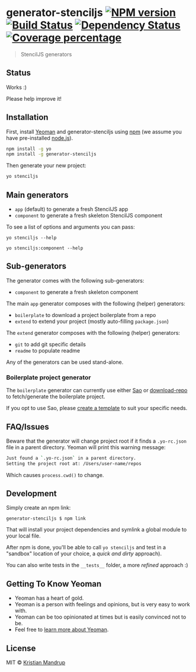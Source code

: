 # generator-stenciljs [![NPM version][npm-image]][npm-url] [![Build Status][travis-image]][travis-url] [![Dependency Status][daviddm-image]][daviddm-url] [![Coverage percentage][coveralls-image]][coveralls-url]
> StencilJS generators

## Status

Works :)

Please help improve it!

## Installation

First, install [Yeoman](http://yeoman.io) and generator-stenciljs using [npm](https://www.npmjs.com/) (we assume you have pre-installed [node.js](https://nodejs.org/)).

```bash
npm install -g yo
npm install -g generator-stenciljs
```

Then generate your new project:

```bash
yo stenciljs
```

## Main generators

- `app` (default) to generate a fresh StencilJS app
- `component` to generate a fresh skeleton StencilJS component

To see a list of options and arguments you can pass:

`yo stenciljs --help`

`yo stenciljs:component --help`
## Sub-generators

The generator comes with the following sub-generators:

- `component` to generate a fresh skeleton component

The main `app` generator composes with the following (helper) generators:

- `boilerplate` to download a project boilerplate from a repo
- `extend` to extend your project (mostly auto-filling `package.json`)

The `extend` generator composes with the following (helper) generators:

- `git` to add git specific details
- `readme` to populate readme

Any of the generators can be used stand-alone.

### Boilerplate project generator

The `boilerplate` generator can currently use either [Sao](https://sao.js.org/) or [download-repo](https://www.npmjs.com/package/download-repo) to fetch/generate the boilerplate project.

If you opt to use Sao, please [create a template](https://sao.js.org/#/create) to suit your specific needs.

## FAQ/Issues

Beware that the generator will change project root if it finds a `.yo-rc.json` file in a parent directory. Yeoman will print this warning message:

```bash
Just found a `.yo-rc.json` in a parent directory.
Setting the project root at: /Users/user-name/repos
```

Which causes `process.cwd()` to change.

## Development

Simply create an npm link:

`generator-stenciljs $ npm link`

That will install your project dependencies and symlink a global module to your local file.

After npm is done, you'll be able to call `yo stenciljs` and test in a "sandbox" location of your choice, a *quick and dirty* approach).

You can also write tests in the `__tests__` folder, a more *refined* approach :)

## Getting To Know Yeoman

 * Yeoman has a heart of gold.
 * Yeoman is a person with feelings and opinions, but is very easy to work with.
 * Yeoman can be too opinionated at times but is easily convinced not to be.
 * Feel free to [learn more about Yeoman](http://yeoman.io/).

## License

MIT © [Kristian Mandrup]()


[npm-image]: https://badge.fury.io/js/generator-stenciljs.svg
[npm-url]: https://npmjs.org/package/generator-stenciljs
[travis-image]: https://travis-ci.org/kristianmandrup/generator-stenciljs.svg?branch=master
[travis-url]: https://travis-ci.org/kristianmandrup/generator-stenciljs
[daviddm-image]: https://david-dm.org/kristianmandrup/generator-stenciljs.svg?theme=shields.io
[daviddm-url]: https://david-dm.org/kristianmandrup/generator-stenciljs
[coveralls-image]: https://coveralls.io/repos/kristianmandrup/generator-stenciljs/badge.svg
[coveralls-url]: https://coveralls.io/r/kristianmandrup/generator-stenciljs
